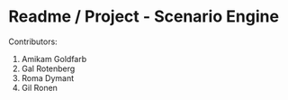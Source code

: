 Readme / Project - Scenario Engine
=========================
Contributors:
  1. Amikam Goldfarb
  2. Gal Rotenberg
  3. Roma Dymant
  4. Gil Ronen
